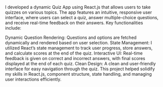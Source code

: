 I developed a dynamic Quiz App using React.js that allows users to take quizzes on various topics. The app features an intuitive, responsive user interface, where users can select a quiz, answer multiple-choice questions, and receive real-time feedback on their answers. Key functionalities include:

Dynamic Question Rendering: Questions and options are fetched dynamically and rendered based on user selection.
State Management: I utilized React’s state management to track user progress, store answers, and calculate scores at the end of the quiz.
Interactive UI: Real-time feedback is given on correct and incorrect answers, with final scores displayed at the end of each quiz.
Clean Design: A clean and user-friendly interface for easy navigation through the quiz.
This project helped solidify my skills in React.js, component structure, state handling, and managing user interactions efficiently.

